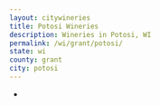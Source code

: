 ```yaml
---
layout: citywineries
title: Potosi Wineries
description: Wineries in Potosi, WI
permalink: /wi/grant/potosi/
state: wi
county: grant
city: potosi
---
```

-
